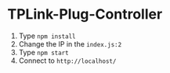 # TPLink-Plug-Controller
1. Type `npm install`
2. Change the IP in the `index.js:2`
3. Type `npm start`
4. Connect to `http://localhost/`
